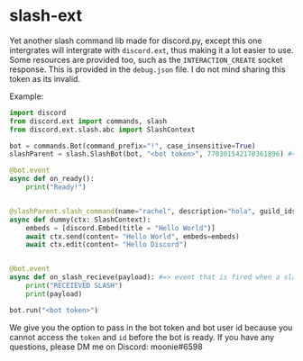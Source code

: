 # slash-ext

Yet another slash command lib made for discord.py, except this one intergrates will intergrate with `discord.ext`, thus making it a lot easier to use. Some resources are provided too, such as the `INTERACTION_CREATE` socket response. This is provided in the `debug.json` file. I do not mind sharing this token as its invalid.


Example:
```py
import discord
from discord.ext import commands, slash
from discord.ext.slash.abc import SlashContext

bot = commands.Bot(command_prefix="!", case_insensitive=True)
slashParent = slash.SlashBot(bot, "<bot token>", 770301542170361896) #<= Bot User ID

@bot.event
async def on_ready():
    print("Ready!")


@slashParent.slash_command(name="rachel", description="hola", guild_ids=[830418497837203457]) #make sure to not have names with spaces in them as discord will not create them.
async def dummy(ctx: SlashContext):
    embeds = [discord.Embed(title = "Hello World")]
    await ctx.send(content= "Hello World", embeds=embeds)
    await ctx.edit(content= "Hello Discord")


@bot.event
async def on_slash_recieve(payload): #=> event that is fired when a slash command is fired and it is found in the bot's cache
    print("RECEIEVED SLASH")
    print(payload)

bot.run("<bot token>")
```

We give you the option to pass in the bot token and bot user id because you cannot access the `token` and `id` before the bot is ready.
If you have any questions, please DM me on Discord: moonie#6598
